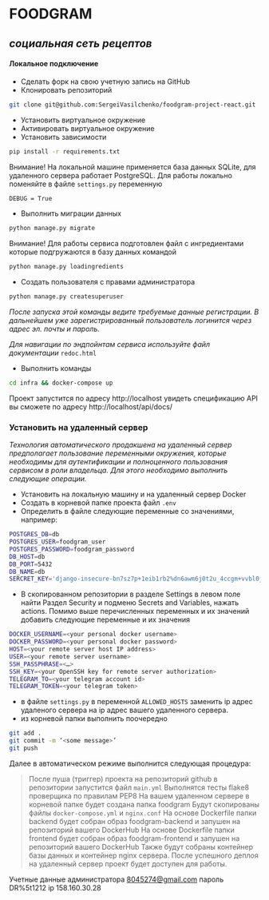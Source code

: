 # FOODGRAM
## _социальная сеть рецептов_


#### Локальное подключение
- Сделать форк на свою учетную запись на GitHub
- Клонировать репозиторий
```sh
git clone git@github.com:SergeiVasilchenko/foodgram-project-react.git
```
- Установить виртуальное окружение
- Активировать виртуальное окружение
- Установить зависимости
```sh
pip install -r requirements.txt
```
Внимание! На локальной машине применяется база данных SQLite, для удаленного сервера работает PostgreSQL. Для работы   локально поменяйте в файле ```settings.py``` переменную
```sh
DEBUG = True
```
- Выполнить миграции данных
```sh
python manage.py migrate
```
Внимание! Для работы сервиса подготовлен файл с ингредиентами которые подгружаются в базу данных командой
```sh
python manage.py loadingredients
```
- Создать пользователя с правами администратора
```sh
python manage.py createsuperuser
```
_После запуска этой команды ведите требуемые данные  регистрации. В дальнейшем уже зарегистрированный пользователь логинится через адрес эл. почты и пароль._

_Для навигации по эндпойнтам сервиса используйте файл документации_ ```redoc.html```
- Выполнить команды
```sh
cd infra && docker-compose up
```
Проект запустится по адресу
http://localhost
увидеть спецификацию API вы сможете по адресу
http://localhost/api/docs/

### Установить на удаленный сервер
_Технология автоматического продакшена на удаленный сервер предполагает пользование переменными окружения, которые необходимы для аутентификации и полноценного пользования сервисом в роли владельца. Для этого необходимо выполнить следующие операции._
- Установить на локальную машину и на удаленный сервер Docker
- Создать в корневой папке проекта файл `.env`
- Определить в файле следующие переменные со значениями, например:
```sh
POSTGRES_DB=db
POSTGRES_USER=foodgram_user
POSTGRES_PASSWORD=foodgram_password
DB_HOST=db
DB_PORT=5432
DB_NAME=db
SERCRET_KEY='django-insecure-bn7sz7p+1eib1rb2%dn6awm6j0t2u_4ccgm+vvbl0j03%nhxk%'
```
- В скопированном репозитории в разделе Settings в левом поле найти Раздел Security и подменю Secrets and Variables, нажать actions. Помимо выше перечисленных переменных и их значений добавить следующие переменные и их значения
```sh
DOCKER_USERNAME=<your personal docker username>
DOCKER_PASSWORD=<your personal docker password>
HOST=<your remote server host IP address>
USER=<your remote server username>
SSH_PASSPHRASE=<…>
SSH_KEY=<your OpenSSH key for remote server authorization>
TELEGRAM_TO=<your telegram account id>
TELEGRAM_TOKEN=<your telegram token>
```
- в файле `settings.py` в переменной `ALLOWED_HOSTS` заменить ip адрес удаленого сервера на ip адрес вашего удаленного сервера.
- из корневой папки выполнить поочередно
```sh
git add .
git commit -m ‘<some message>’
git push
```
Далее в автоматическом режиме выполнится следующая процедура:
> После пуша (триггер) проекта на репозиторий github в репозитории запустится файл `main.yml`
Выполнятся тесты flake8 проверщика по правилам PEP8
На вашем удаленном сервере в корневой папке будет создана папка foodgram
Будут скопированы файлы `docker-compose.yml` и `nginx.conf`
На основе Dockerfile папки backend будет собран образ foodgram-backend и запушен на репозиторий вашего DockerHub На основе Dockerfile папки frontend будет собран образ foodgram-frontend и запушен на репозиторий вашего DockerHub
Также будут собраны контейнер базы данных и контейнер nginx сервера.
После успешного деплоя на удаленный сервер проект будет доступен для работы.

Учетные данные администратора
8045274@gmail.com
пароль
DR%5t1212
ip
158.160.30.28

